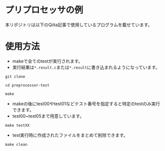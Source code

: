 # プリプロセッサの例
本リポジトリは以下のQiita記事で使用しているプログラムを載せています。

# 使用方法
- makeで全てのtestが実行されます。
- 実行結果は`*.result.c`または`*.result`に書き込まれるようになっています。
```
git clone
```
```
cd preprocessor-test
```
```
make
```


- makeの後にtest00やtest01などテスト番号を指定すると特定のtestのみ実行できます。
- test00~test05まで用意しています。
```
make testXX
```


- test実行時に作成されたファイルをまとめて削除できます。
```
make clean
```

